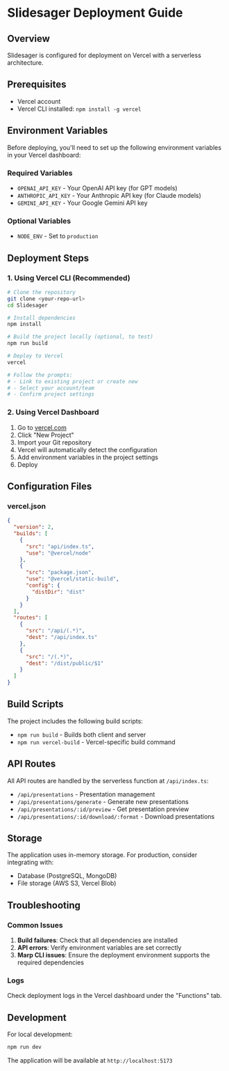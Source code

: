 # Slidesager Deployment Guide

## Overview
Slidesager is configured for deployment on Vercel with a serverless architecture.

## Prerequisites
- Vercel account
- Vercel CLI installed: `npm install -g vercel`

## Environment Variables
Before deploying, you'll need to set up the following environment variables in your Vercel dashboard:

### Required Variables
- `OPENAI_API_KEY` - Your OpenAI API key (for GPT models)
- `ANTHROPIC_API_KEY` - Your Anthropic API key (for Claude models)
- `GEMINI_API_KEY` - Your Google Gemini API key

### Optional Variables
- `NODE_ENV` - Set to `production`

## Deployment Steps

### 1. Using Vercel CLI (Recommended)
```bash
# Clone the repository
git clone <your-repo-url>
cd Slidesager

# Install dependencies
npm install

# Build the project locally (optional, to test)
npm run build

# Deploy to Vercel
vercel

# Follow the prompts:
# - Link to existing project or create new
# - Select your account/team
# - Confirm project settings
```

### 2. Using Vercel Dashboard
1. Go to [vercel.com](https://vercel.com)
2. Click "New Project"
3. Import your Git repository
4. Vercel will automatically detect the configuration
5. Add environment variables in the project settings
6. Deploy

## Configuration Files

### vercel.json
```json
{
  "version": 2,
  "builds": [
    {
      "src": "api/index.ts",
      "use": "@vercel/node"
    },
    {
      "src": "package.json",
      "use": "@vercel/static-build",
      "config": {
        "distDir": "dist"
      }
    }
  ],
  "routes": [
    {
      "src": "/api/(.*)",
      "dest": "/api/index.ts"
    },
    {
      "src": "/(.*)",
      "dest": "/dist/public/$1"
    }
  ]
}
```

## Build Scripts
The project includes the following build scripts:
- `npm run build` - Builds both client and server
- `npm run vercel-build` - Vercel-specific build command

## API Routes
All API routes are handled by the serverless function at `/api/index.ts`:
- `/api/presentations` - Presentation management
- `/api/presentations/generate` - Generate new presentations
- `/api/presentations/:id/preview` - Get presentation preview
- `/api/presentations/:id/download/:format` - Download presentations

## Storage
The application uses in-memory storage. For production, consider integrating with:
- Database (PostgreSQL, MongoDB)
- File storage (AWS S3, Vercel Blob)

## Troubleshooting

### Common Issues
1. **Build failures**: Check that all dependencies are installed
2. **API errors**: Verify environment variables are set correctly
3. **Marp CLI issues**: Ensure the deployment environment supports the required dependencies

### Logs
Check deployment logs in the Vercel dashboard under the "Functions" tab.

## Development
For local development:
```bash
npm run dev
```

The application will be available at `http://localhost:5173`
